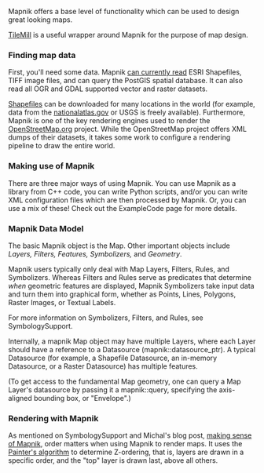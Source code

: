 Mapnik offers a base level of functionality which can be used to design great looking maps.

[TileMill](http://mapbox.com/tilemill) is a useful wrapper around Mapnik for the purpose of map design.

### Finding map data

First, you'll need some data. Mapnik [can currently read](http://mapnik.org/faq/) ESRI Shapefiles, TIFF image files, and can query the PostGIS spatial database. It can also read all OGR and GDAL supported vector and raster datasets.

[Shapefiles](http://en.wikipedia.org/wiki/Shapefile) can be downloaded for many locations in the world (for example, data from the [nationalatlas.gov](http://www.nationalatlas.gov/atlasftp.html) or USGS is freely available). Furthermore, Mapnik is one of the key rendering engines used to render the [OpenStreetMap.org](http://openstreetmap.org/) project. While the OpenStreetMap project offers XML dumps of their datasets, it takes some work to configure a rendering pipeline to draw the entire world.

### Making use of Mapnik

There are three major ways of using Mapnik. You can use Mapnik as a library from C++ code, you can write Python scripts, and/or you can write XML configuration files which are then processed by Mapnik. Or, you can use a mix of these! Check out the ExampleCode page for more details.

### Mapnik Data Model

The basic Mapnik object is the Map. Other important objects include _Layers, Filters, Features, Symbolizers,_ and _Geometry_.

Mapnik users typically only deal with Map Layers, Filters, Rules, and Symbolizers. Whereas Filters and Rules serve as predicates that determine _when_ geometric features are displayed, Mapnik Symbolizers take input data and turn them into graphical form, whether as Points, Lines, Polygons, Raster Images, or Textual Labels.

For more information on Symbolizers, Filters, and Rules, see SymbologySupport.

Internally, a mapnik Map object may have multiple Layers, where each Layer should have a reference to a Datasource (mapnik::datasource_ptr). A typical Datasource (for example, a Shapefile Datasource, an in-memory Datasource, or a Raster Datasource) has multiple features.

(To get access to the fundamental Map geometry, one can query a Map Layer's datasource by passing it a mapnik::query, specifying the
axis-aligned bounding box, or "Envelope".)

### Rendering with Mapnik

As mentioned on SymbologySupport and Michal's blog post, [making sense of Mapnik](http://mike.teczno.com/notes/mapnik.html), order matters when using Mapnik to render maps. It uses the [Painter's algorithm](http://en.wikipedia.org/wiki/Painter's_algorithm) to determine Z-ordering, that is, layers are drawn in a specific order, and the "top" layer is drawn last, above all others.
